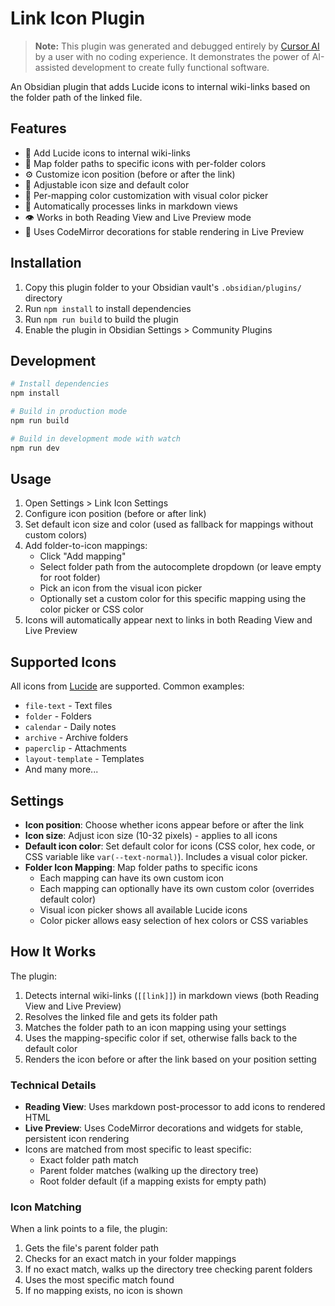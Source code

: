 # Link Icon Plugin

> **Note:** This plugin was generated and debugged entirely by [Cursor AI](https://cursor.sh/) by a user with no coding experience. It demonstrates the power of AI-assisted development to create fully functional software.

An Obsidian plugin that adds Lucide icons to internal wiki-links based on the folder path of the linked file.

## Features

- 🎨 Add Lucide icons to internal wiki-links
- 📁 Map folder paths to specific icons with per-folder colors
- ⚙️ Customize icon position (before or after the link)
- 🎨 Adjustable icon size and default color
- 🎨 Per-mapping color customization with visual color picker
- 🔄 Automatically processes links in markdown views
- 👁️ Works in both Reading View and Live Preview mode
- 🎯 Uses CodeMirror decorations for stable rendering in Live Preview

## Installation

1. Copy this plugin folder to your Obsidian vault's `.obsidian/plugins/` directory
2. Run `npm install` to install dependencies
3. Run `npm run build` to build the plugin
4. Enable the plugin in Obsidian Settings > Community Plugins

## Development

```bash
# Install dependencies
npm install

# Build in production mode
npm run build

# Build in development mode with watch
npm run dev
```

## Usage

1. Open Settings > Link Icon Settings
2. Configure icon position (before or after link)
3. Set default icon size and color (used as fallback for mappings without custom colors)
4. Add folder-to-icon mappings:
   - Click "Add mapping"
   - Select folder path from the autocomplete dropdown (or leave empty for root folder)
   - Pick an icon from the visual icon picker
   - Optionally set a custom color for this specific mapping using the color picker or CSS color
5. Icons will automatically appear next to links in both Reading View and Live Preview

## Supported Icons

All icons from [Lucide](https://lucide.dev/) are supported. Common examples:
- `file-text` - Text files
- `folder` - Folders
- `calendar` - Daily notes
- `archive` - Archive folders
- `paperclip` - Attachments
- `layout-template` - Templates
- And many more...

## Settings

- **Icon position**: Choose whether icons appear before or after the link
- **Icon size**: Adjust icon size (10-32 pixels) - applies to all icons
- **Default icon color**: Set default color for icons (CSS color, hex code, or CSS variable like `var(--text-normal)`). Includes a visual color picker.
- **Folder Icon Mapping**: Map folder paths to specific icons
  - Each mapping can have its own custom icon
  - Each mapping can optionally have its own custom color (overrides default color)
  - Visual icon picker shows all available Lucide icons
  - Color picker allows easy selection of hex colors or CSS variables

## How It Works

The plugin:
1. Detects internal wiki-links (`[[link]]`) in markdown views (both Reading View and Live Preview)
2. Resolves the linked file and gets its folder path
3. Matches the folder path to an icon mapping using your settings
4. Uses the mapping-specific color if set, otherwise falls back to the default color
5. Renders the icon before or after the link based on your position setting

### Technical Details

- **Reading View**: Uses markdown post-processor to add icons to rendered HTML
- **Live Preview**: Uses CodeMirror decorations and widgets for stable, persistent icon rendering
- Icons are matched from most specific to least specific:
  - Exact folder path match
  - Parent folder matches (walking up the directory tree)
  - Root folder default (if a mapping exists for empty path)

### Icon Matching

When a link points to a file, the plugin:
1. Gets the file's parent folder path
2. Checks for an exact match in your folder mappings
3. If no exact match, walks up the directory tree checking parent folders
4. Uses the most specific match found
5. If no mapping exists, no icon is shown

